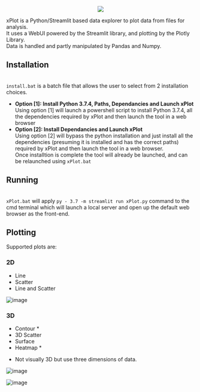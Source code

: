 <p align="center">
  <img src="https://user-images.githubusercontent.com/83425701/137222206-7953099b-2a39-4ac3-98a8-5bfd3a910c0e.png" /img>
</p>

xPlot is a Python/Streamlit based data explorer to plot data from files for analysis.
<br>It uses a WebUI powered by the Streamlit library, and plotting by the Plotly Library.
<br>Data is handled and partly manipulated by Pandas and Numpy.

## Installation

<br>`install.bat` is a batch file that allows the user to select from 2 installation choices.
- **Option [1]: Install Python 3.7.4, Paths, Dependancies and Launch xPlot**
<br>Using option [1] will launch a powershell script to install Python 3.7.4, all the dependencies required by xPlot and then launch the tool in a web browser
- **Option [2]: Install Dependancies and Launch xPlot**
<br>Using option [2] will bypass the python installation and just install all the dependencies (presuming it is installed and has the correct paths) required by xPlot and then launch the tool in a web browser.
<br>Once installtion is complete the tool will already be launched, and can be relaunched using `xPlot.bat`

## Running

<br>`xPlot.bat` will apply `py - 3.7 -m streamlit run xPlot.py` command to the cmd terminal which will launch a local server and open up the default web browser as the front-end.

## Plotting

Supported plots are:
### 2D
- Line
- Scatter
- Line and Scatter

![image](https://user-images.githubusercontent.com/83425701/137307393-16b73919-2d67-40ba-90b1-8bd9fa20786d.png)

### 3D
- Contour *
- 3D Scatter
- Surface
- Heatmap *
* Not visually 3D but use three dimensions of data.

![image](https://user-images.githubusercontent.com/83425701/134918341-34260cc6-6efc-424f-88e2-07fad63ba7f8.png)

![image](https://user-images.githubusercontent.com/83425701/134918427-f3b41999-57ad-4b95-ba90-6acb110122c0.png)
